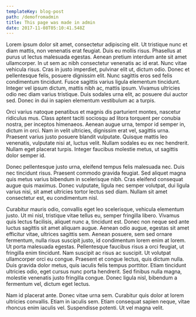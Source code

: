 ```yaml
---
templateKey: blog-post
path: /demofromadmin
title: This page was made in admin
date: 2017-11-08T05:10:41.548Z
---
```

Lorem ipsum dolor sit amet, consectetur adipiscing elit. Ut tristique nunc et diam mattis, non venenatis erat feugiat. Duis eu mollis risus. Phasellus at purus ut lectus malesuada egestas. Aenean pretium interdum ante sit amet ullamcorper. In ut sem ac nibh consectetur venenatis ac id erat. Nunc vitae vehicula risus. Cras in justo imperdiet, pulvinar elit ut, dictum odio. Donec et pellentesque felis, posuere dignissim elit. Nunc sagittis eros sed felis condimentum tincidunt. Fusce sagittis varius ligula elementum tincidunt. Integer vel ipsum dictum, mattis nibh ac, mattis ipsum. Vivamus ultricies odio nec diam varius tristique. Duis sodales urna elit, ac posuere dui auctor sed. Donec in dui in sapien elementum vestibulum ac a turpis.

Orci varius natoque penatibus et magnis dis parturient montes, nascetur ridiculus mus. Class aptent taciti sociosqu ad litora torquent per conubia nostra, per inceptos himenaeos. Aenean augue urna, tempor id semper in, dictum in orci. Nam in velit ultricies, dignissim erat vel, sagittis urna. Praesent varius justo posuere blandit vulputate. Quisque mattis leo venenatis, vulputate nisi at, luctus velit. Nullam sodales eu ex nec hendrerit. Nullam eget placerat turpis. Integer faucibus molestie metus, ut sagittis dolor semper id.

Donec pellentesque justo urna, eleifend tempus felis malesuada nec. Duis nec tincidunt risus. Praesent commodo gravida feugiat. Sed aliquet magna quis metus varius bibendum in scelerisque nibh. Cras eleifend consequat augue quis maximus. Donec vulputate, ligula nec semper volutpat, dui ligula varius nisi, sit amet ultricies tortor lectus sed diam. Nullam sit amet consectetur est, eu condimentum nisl.

Curabitur mauris odio, convallis eget leo scelerisque, vehicula elementum justo. Ut mi nisl, tristique vitae tellus eu, semper fringilla libero. Vivamus quis lectus facilisis, aliquet nunc a, tincidunt est. Donec non neque sed ante luctus sagittis sit amet aliquam augue. Aenean odio augue, egestas sit amet efficitur vitae, ultrices sagittis sem. Aenean posuere, sem sed ornare fermentum, nulla risus suscipit justo, id condimentum lorem enim at lorem. Ut porta malesuada egestas. Pellentesque faucibus risus a orci feugiat, ut fringilla enim tincidunt. Nam suscipit ac risus ac suscipit. Ut volutpat ullamcorper orci eu congue. Praesent et congue lectus, quis dictum nulla. Duis gravida dolor metus, quis iaculis felis tempus porttitor. Etiam tincidunt ultricies odio, eget cursus nunc porta hendrerit. Sed finibus nulla magna, molestie venenatis justo fringilla congue. Donec ligula nisl, bibendum a fermentum vel, dictum eget lectus.

Nam id placerat ante. Donec vitae urna sem. Curabitur quis dolor at lorem ultricies convallis. Etiam in iaculis sem. Etiam consequat sapien neque, vitae rhoncus enim iaculis vel. Suspendisse potenti. Ut vel magna velit.

